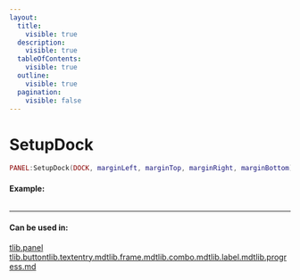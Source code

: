 ```yaml
---
layout:
  title:
    visible: true
  description:
    visible: true
  tableOfContents:
    visible: true
  outline:
    visible: true
  pagination:
    visible: false
---
```


# SetupDock

```lua
PANEL:SetupDock(DOCK, marginLeft, marginTop, marginRight, marginBottom)
```



#### Example:

```
```



***

#### Can be used in:

[tlib.panel](../vgui-elements/tlib.panel/ "mention") [tlib.button](../vgui-elements/tlib.button/ "mention")[tlib.textentry.md](../vgui-elements/tlib.textentry.md "mention")[tlib.frame.md](../vgui-elements/tlib.frame.md "mention")[tlib.combo.md](../vgui-elements/tlib.combo.md "mention")[tlib.label.md](../vgui-elements/tlib.label.md "mention")[tlib.progress.md](../vgui-elements/tlib.progress.md "mention")
